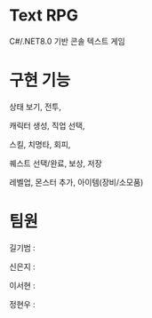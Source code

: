# Text RPG
C#/.NET8.0 기반 콘솔 텍스트 게임

# 구현 기능
상태 보기, 전투, 

캐릭터 생성, 직업 선택, 

스킬, 치명타, 회피, 

퀘스트 선택/완료, 보상, 저장

레벨업, 몬스터 추가, 아이템(장비/소모품)



# 팀원
  길기범 :
  
  신은지 : 
  
  이서현 : 
  
  정현우 : 
  

